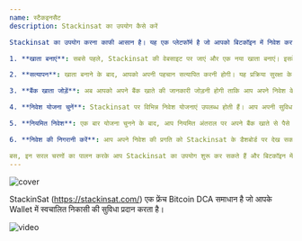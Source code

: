 ```yaml
---
name: स्टैकइनसैट
description: Stackinsat का उपयोग कैसे करें

Stackinsat का उपयोग करना काफी आसान है। यह एक प्लेटफॉर्म है जो आपको बिटकॉइन में निवेश करने की सुविधा देता है। यहाँ कुछ सरल कदम दिए गए हैं जिनसे आप Stackinsat का उपयोग शुरू कर सकते हैं:

1. **खाता बनाएं**: सबसे पहले, Stackinsat की वेबसाइट पर जाएं और एक नया खाता बनाएं। इसके लिए आपको अपनी कुछ व्यक्तिगत जानकारी देनी होगी।

2. **सत्यापन**: खाता बनाने के बाद, आपको अपनी पहचान सत्यापित करनी होगी। यह प्रक्रिया सुरक्षा के लिए आवश्यक है।

3. **बैंक खाता जोड़ें**: अब आपको अपने बैंक खाते की जानकारी जोड़नी होगी ताकि आप अपने निवेश के लिए पैसे ट्रांसफर कर सकें।

4. **निवेश योजना चुनें**: Stackinsat पर विभिन्न निवेश योजनाएं उपलब्ध होती हैं। आप अपनी सुविधा और बजट के अनुसार एक योजना चुन सकते हैं।

5. **नियमित निवेश**: एक बार योजना चुनने के बाद, आप नियमित अंतराल पर अपने बैंक खाते से पैसे ट्रांसफर कर सकते हैं और बिटकॉइन खरीद सकते हैं।

6. **निवेश की निगरानी करें**: आप अपने निवेश की प्रगति को Stackinsat के डैशबोर्ड पर देख सकते हैं और जरूरत पड़ने पर अपनी योजना में बदलाव कर सकते हैं।

बस, इन सरल चरणों का पालन करके आप Stackinsat का उपयोग शुरू कर सकते हैं और बिटकॉइन में निवेश कर सकते हैं।
---
```

![cover](assets/cover.webp)

StackinSat (https://stackinsat.com/) एक फ्रेंच Bitcoin DCA समाधान है जो आपके Wallet में स्वचालित निकासी की सुविधा प्रदान करता है।

![video](https://www.youtube.com/watch?v=mpT3kJDfRVw)
